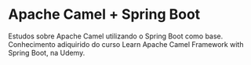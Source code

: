 # Apache Camel + Spring Boot
Estudos sobre Apache Camel utilizando o Spring Boot como base. Conhecimento adiquirido do curso Learn Apache Camel Framework with Spring Boot, na Udemy.
